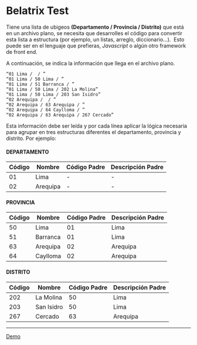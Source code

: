 # Belatrix Test

Tiene una lista de ubigeos **(Departamento / Provincia / Distrito)** que está en un archivo plano, se necesita que desarrolles el código para convertir esta lista a estructura (por ejemplo, un listas, arreglo, diccionario…). 
Esto puede ser en el lenguaje que prefieras, _Javascript_ o algún otro framework de front end.

A continuación, se indica la información que llega en el archivo plano.

```
“01 Lima /  / ”
“01 Lima / 50 Lima / ”
“01 Lima / 51 Barranca / ”
“01 Lima / 50 Lima / 202 La Molina”
“01 Lima / 50 Lima / 203 San Isidro”
“02 Arequipa /  / ”
“02 Arequipa / 63 Arequipa / ”
“02 Arequipa / 64 Caylloma / ”
“02 Arequipa / 63 Arequipa / 267 Cercado”
```

Esta información debe ser leída y por cada línea aplicar la lógica necesaria para agrupar en tres estructuras diferentes el
departamento, provincia y distrito. Por ejemplo:

#### DEPARTAMENTO

| Código | Nombre   | Código Padre | Descripción Padre |
| ------ | -------- | ------------ | ----------------- |
| 01     | Lima     | -            | -                 |
| 02     | Arequipa | -            | -                 |

#### PROVINCIA

| Código | Nombre   | Código Padre | Descripción Padre |
| ------ | -------- | ------------ | ----------------- |
| 50     | Lima     | 01           | Lima              |
| 51     | Barranca | 01           | Lima              |
| 63     | Arequipa | 02           | Arequipa          |
| 64     | Caylloma | 02           | Arequipa          |

#### DISTRITO

| Código | Nombre     | Código Padre | Descripción Padre |
| ------ | ---------- | ------------ | ----------------- |
| 202    | La Molina  | 50           | Lima              |
| 203    | San Isidro | 50           | Lima              |
| 267    | Cercado    | 63           | Arequipa          |

---

[Demo](https://penhold3r.github.io/belatrix-test/)
